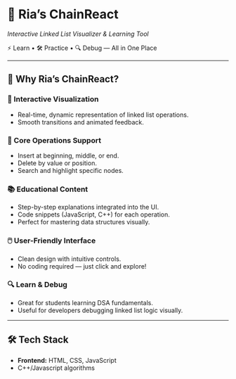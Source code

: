 <h1>🔗 Ria’s ChainReact</h1>

<p><em>Interactive Linked List Visualizer & Learning Tool</em></p>

<p>⚡ Learn • 🛠️ Practice • 🔍 Debug — All in One Place</p>

<hr>

<h2>🚀 Why Ria’s ChainReact?</h2>

<h3>🎯 Interactive Visualization</h3>
<ul>
  <li>Real-time, dynamic representation of linked list operations.</li>
  <li>Smooth transitions and animated feedback.</li>
</ul>

<h3>🧠 Core Operations Support</h3>
<ul>
  <li>Insert at beginning, middle, or end.</li>
  <li>Delete by value or position.</li>
  <li>Search and highlight specific nodes.</li>
</ul>

<h3>📚 Educational Content</h3>
<ul>
  <li>Step-by-step explanations integrated into the UI.</li>
  <li>Code snippets (JavaScript, C++) for each operation.</li>
  <li>Perfect for mastering data structures visually.</li>
</ul>

<h3>🖱️ User-Friendly Interface</h3>
<ul>
  <li>Clean design with intuitive controls.</li>
  <li>No coding required — just click and explore!</li>
</ul>

<h3>🔍 Learn & Debug</h3>
<ul>
  <li>Great for students learning DSA fundamentals.</li>
  <li>Useful for developers debugging linked list logic visually.</li>
</ul>

<hr>

<h2>🛠️ Tech Stack</h2>
<ul>
  <li><strong>Frontend:</strong> HTML, CSS, JavaScript</li>
  <li>C++/Javascript algorithms</li>
</ul>

